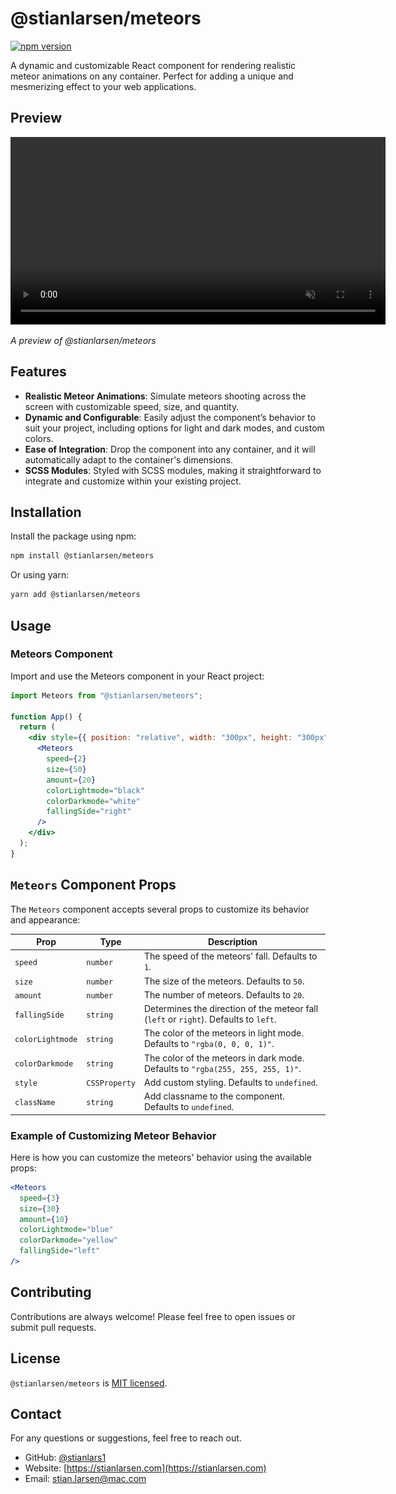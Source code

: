 # @stianlarsen/meteors

[![npm version](https://badge.fury.io/js/@stianlarsen%2Fmeteors.svg)](https://badge.fury.io/js/@stianlarsen%2Fmeteors)

A dynamic and customizable React component for rendering realistic meteor animations on any container. Perfect for adding a unique and mesmerizing effect to your web applications.

## Preview

<video width="600" autoplay loop muted>
  <source src="https://github.com/Stianlars1/meteors/raw/cfb5a83c7efa64f948d8ee75773a4e8c6864a7f8/meteors.mp4" type="video/mp4">
    <img src="https://raw.githubusercontent.com/Stianlars1/meteors/cc112d09184dd19809f9c4c40ef80daeddb6c165/meteors.png" alt="Fallback Image">
  Your browser does not support the video tag.
</video>

_A preview of @stianlarsen/meteors_

## Features

- **Realistic Meteor Animations**: Simulate meteors shooting across the screen with customizable speed, size, and quantity.
- **Dynamic and Configurable**: Easily adjust the component’s behavior to suit your project, including options for light and dark modes, and custom colors.
- **Ease of Integration**: Drop the component into any container, and it will automatically adapt to the container's dimensions.
- **SCSS Modules**: Styled with SCSS modules, making it straightforward to integrate and customize within your existing project.

## Installation

Install the package using npm:

```bash
npm install @stianlarsen/meteors
```

Or using yarn:

```bash
yarn add @stianlarsen/meteors
```

## Usage

### Meteors Component

Import and use the Meteors component in your React project:

```jsx
import Meteors from "@stianlarsen/meteors";

function App() {
  return (
    <div style={{ position: "relative", width: "300px", height: "300px" }}>
      <Meteors
        speed={2}
        size={50}
        amount={20}
        colorLightmode="black"
        colorDarkmode="white"
        fallingSide="right"
      />
    </div>
  );
}
```

## `Meteors` Component Props

The `Meteors` component accepts several props to customize its behavior and appearance:

| Prop             | Type          | Description                                                                          |
| ---------------- | ------------- | ------------------------------------------------------------------------------------ |
| `speed`          | `number`      | The speed of the meteors' fall. Defaults to `1`.                                     |
| `size`           | `number`      | The size of the meteors. Defaults to `50`.                                           |
| `amount`         | `number`      | The number of meteors. Defaults to `20`.                                             |
| `fallingSide`    | `string`      | Determines the direction of the meteor fall (`left` or `right`). Defaults to `left`. |
| `colorLightmode` | `string`      | The color of the meteors in light mode. Defaults to `"rgba(0, 0, 0, 1)"`.            |
| `colorDarkmode`  | `string`      | The color of the meteors in dark mode. Defaults to `"rgba(255, 255, 255, 1)"`.       |
| `style`          | `CSSProperty` | Add custom styling. Defaults to `undefined`.                                         |
| `className`      | `string`      | Add classname to the component. Defaults to `undefined`.                             |

### Example of Customizing Meteor Behavior

Here is how you can customize the meteors' behavior using the available props:

```jsx
<Meteors
  speed={3}
  size={30}
  amount={10}
  colorLightmode="blue"
  colorDarkmode="yellow"
  fallingSide="left"
/>
```

## Contributing

Contributions are always welcome! Please feel free to open issues or submit pull requests.

## License

`@stianlarsen/meteors` is [MIT licensed](./LICENSE).

## Contact

For any questions or suggestions, feel free to reach out.

- GitHub: [@stianlars1](https://github.com/stianlars1)
- Website: [https://stianlarsen.com](https://stianlarsen.com)
- Email: [stian.larsen@mac.com](mailto:stian.larsen@mac.com)
